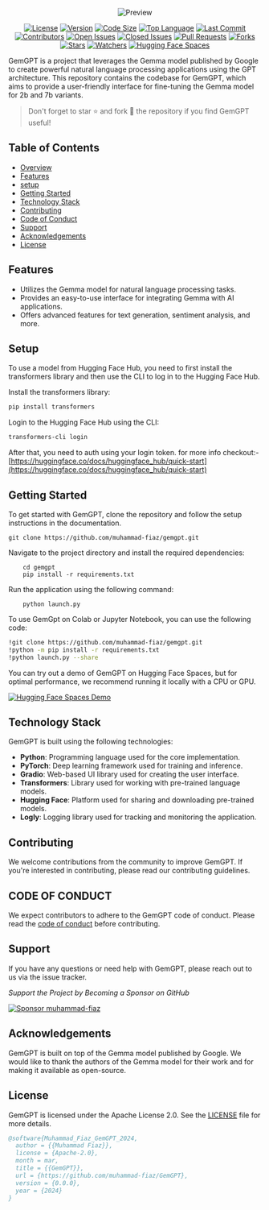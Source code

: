 <div style="text-align: center;">
    
![Preview](https://github.com/muhammad-fiaz/GemGPT/assets/75434191/9c6566ca-db7f-49e2-9ddd-0781edea042f)

[![License](https://img.shields.io/github/license/muhammad-fiaz/gemgpt)](./LICENSE)
[![Version](https://img.shields.io/github/v/release/muhammad-fiaz/gemgpt)](https://github.com/muhammad-fiaz/gemgpt/releases)
[![Code Size](https://img.shields.io/github/languages/code-size/muhammad-fiaz/gemgpt)](https://github.com/muhammad-fiaz/gemgpt)
[![Top Language](https://img.shields.io/github/languages/top/muhammad-fiaz/gemgpt)](https://github.com/muhammad-fiaz/gemgpt)
[![Last Commit](https://img.shields.io/github/last-commit/muhammad-fiaz/gemgpt)](https://github.com/muhammad-fiaz/gemgpt/commits/main)
[![Contributors](https://img.shields.io/github/contributors/muhammad-fiaz/gemgpt)](https://github.com/muhammad-fiaz/gemgpt/graphs/contributors)
[![Open Issues](https://img.shields.io/github/issues-raw/muhammad-fiaz/gemgpt)](https://github.com/muhammad-fiaz/gemgpt/issues)
[![Closed Issues](https://img.shields.io/github/issues-closed-raw/muhammad-fiaz/gemgpt)](https://github.com/muhammad-fiaz/gemgpt/issues?q=is%3Aissue+is%3Aclosed)
[![Pull Requests](https://img.shields.io/github/issues-pr-raw/muhammad-fiaz/gemgpt)](https://github.com/muhammad-fiaz/gemgpt/pulls)
[![Forks](https://img.shields.io/github/forks/muhammad-fiaz/gemgpt?style=social)](https://github.com/muhammad-fiaz/gemgpt/network/members)
[![Stars](https://img.shields.io/github/stars/muhammad-fiaz/gemgpt?style=social)](https://github.com/muhammad-fiaz/gemgpt/stargazers)
[![Watchers](https://img.shields.io/github/watchers/muhammad-fiaz/gemgpt?style=social)](https://github.com/muhammad-fiaz/gemgpt/watchers)
[![Hugging Face Spaces](https://img.shields.io/badge/%F0%9F%A4%97%20Hugging%20Face-Spaces-yellow)](https://huggingface.co/spaces/muhammadfiaz/GemGPT)

</div>

GemGPT is a project that leverages the Gemma model published by Google to create powerful natural language processing applications using the GPT architecture. This repository contains the codebase for GemGPT, which aims to provide a user-friendly interface for fine-tuning the Gemma model for 2b and 7b variants.

> Don't forget to star ⭐ and fork 🍴 the repository if you find GemGPT useful!

## Table of Contents

- [Overview](#)
- [Features](#features)
- [setup](#setup)
- [Getting Started](#getting-started)
- [Technology Stack](#technology-stack)
- [Contributing](#contributing)
- [Code of Conduct](#code-of-conduct)
- [Support](#support)
- [Acknowledgements](#acknowledgements)
- [License](#license)


## Features

- Utilizes the Gemma model for natural language processing tasks.
- Provides an easy-to-use interface for integrating Gemma with AI applications.
- Offers advanced features for text generation, sentiment analysis, and more.

## Setup

To use a model from Hugging Face Hub, you need to first install the transformers library and then use the CLI to log in to the Hugging Face Hub.

Install the transformers library:

```bash
pip install transformers
```

Login to the Hugging Face Hub using the CLI:

```bash
transformers-cli login
```
After that, you need to auth using your login token. for more info checkout:- [https://huggingface.co/docs/huggingface_hub/quick-start](https://huggingface.co/docs/huggingface_hub/quick-start)

## Getting Started

To get started with GemGPT, clone the repository and follow the setup instructions in the documentation.

```shell
git clone https://github.com/muhammad-fiaz/gemgpt.git
```
Navigate to the project directory and install the required dependencies:
    
```shell
    cd gemgpt
    pip install -r requirements.txt
```
Run the application using the following command:

```shell
    python launch.py
```
To use GemGpt on Colab or Jupyter Notebook, you can use the following code:

```bash
!git clone https://github.com/muhammad-fiaz/gemgpt.git
!python -m pip install -r requirements.txt
!python launch.py --share
```
You can try out a demo of GemGPT on Hugging Face Spaces, but for optimal performance, we recommend running it locally with a CPU or GPU.

[![Hugging Face Spaces Demo](https://img.shields.io/badge/%F0%9F%A4%97%20Hugging%20Face-Spaces-yellow)](https://huggingface.co/spaces/muhammadfiaz/GemGPT)

## Technology Stack

GemGPT is built using the following technologies:

- **Python**: Programming language used for the core implementation.
- **PyTorch**: Deep learning framework used for training and inference.
- **Gradio**: Web-based UI library used for creating the user interface.
- **Transformers**: Library used for working with pre-trained language models.
- **Hugging Face**: Platform used for sharing and downloading pre-trained models.
- **Logly**: Logging library used for tracking and monitoring the application.


## Contributing

We welcome contributions from the community to improve GemGPT. If you're interested in contributing, please read our contributing guidelines.

## CODE OF CONDUCT

We expect contributors to adhere to the GemGPT code of conduct. Please read the [code of conduct](./CODE_OF_CONDUCT.md) before contributing.

## Support

If you have any questions or need help with GemGPT, please reach out to us via the issue tracker.

_Support the Project by Becoming a Sponsor on GitHub_

[![Sponsor muhammad-fiaz](https://img.shields.io/badge/Sponsor-%231EAEDB.svg?&style=for-the-badge&logo=GitHub-Sponsors&logoColor=white)](https://github.com/sponsors/muhammad-fiaz)

## Acknowledgements

GemGPT is built on top of the Gemma model published by Google. We would like to thank the authors of the Gemma model for their work and for making it available as open-source.

## License

GemGPT is licensed under the Apache License 2.0. See the [LICENSE](./LICENSE) file for more details.


```bibtex
@software{Muhammad_Fiaz_GemGPT_2024,
  author = {{Muhammad Fiaz}},
  license = {Apache-2.0},
  month = mar,
  title = {{GemGPT}},
  url = {https://github.com/muhammad-fiaz/GemGPT},
  version = {0.0.0},
  year = {2024}
}

